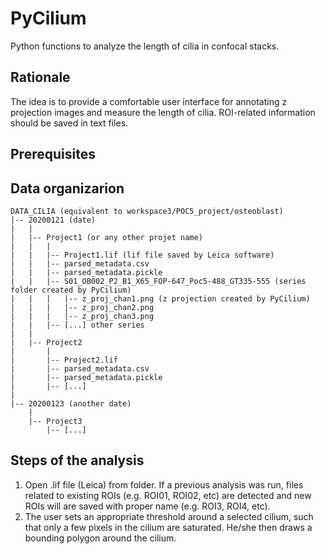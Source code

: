 # PyCilium
Python functions to analyze the length of cilia in confocal stacks.

## Rationale
The idea is to provide a comfortable user interface for annotating z projection images and measure the length of cilia. ROI-related information should be saved in text files.

## Prerequisites

## Data organizarion

    DATA_CILIA (equivalent to workspace3/POC5_project/osteoblast)
    |-- 20200121 (date)
    |   |
    |   |-- Project1 (or any other projet name)
    |   |   |
    |   |   |-- Project1.lif (lif file saved by Leica software)
    |   |   |-- parsed_metadata.csv
    |   |   |-- parsed_metadata.pickle
    |   |   |-- S01_OB002_P2_B1_X65_FOP-647_Poc5-488_GT335-555 (series folder created by PyCilium)
    |   |   |   |-- z_proj_chan1.png (z projection created by PyCilium)
    |   |   |   |-- z_proj_chan2.png
    |   |   |   |-- z_proj_chan3.png
    |   |   |-- [...] other series
    |   |
    |   |-- Project2
    |       |
    |       |-- Project2.lif
    |       |-- parsed_metadata.csv
    |       |-- parsed_metadata.pickle
    |       |-- [...]
    |
    |-- 20200123 (another date)
        |
        |-- Project3
            |-- [...]

## Steps of the analysis

1. Open .lif file (Leica) from folder. If a previous analysis was run, files related to existing ROIs (e.g. ROI01, ROI02, etc) are detected and new ROIs will are saved with proper name (e.g. ROI3, ROI4, etc).
2. The user sets an appropriate threshold around a selected cilium, such that only a few pixels in the cilium are saturated. He/she then draws a bounding polygon around the cilium.
